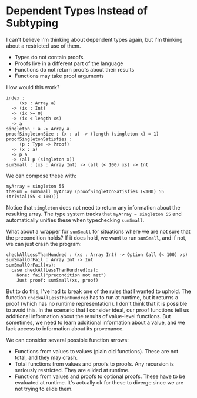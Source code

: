 # Dependent Types Instead of Subtyping

I can't believe I'm thinking about dependent types again, but I'm thinking
about a restricted use of them.

* Types do not contain proofs
* Proofs live in a different part of the language
* Functions do not return proofs about their results
* Functions may take proof arguments

How would this work?

    index :
         (xs : Array a)
      -> (ix : Int)
      -> (ix >= 0)
      -> (ix < length xs)
      -> a
    singleton : a -> Array a
    proofSingletonSize : (x : a) -> (length (singleton x) = 1)
    proofSingletonSatisfies :
         (p : Type -> Proof)
      -> (x : a)
      -> p a
      -> (all p (singleton x))
    sumSmall : (xs : Array Int) -> (all (< 100) xs) -> Int

We can compose these with:

    myArray = singleton 55
    theSum = sumSmall myArray (proofSingletonSatisfies (<100) 55 (trivial(55 < 100)))

Notice that `singleton` does not need to return any information about
the resulting array. The type system tracks that `myArray ~ singleton 55`
and automatically unifies these when typechecking `sumSmall`.

What about a wrapper for `sumSmall` for situations where we are not sure
that the precondition holds? If it does hold, we want to run `sumSmall`,
and if not, we can just crash the program:

    checkAllLessThanHundred : (xs : Array Int) -> Option (all (< 100) xs)
    sumSmallOrFail : Array Int -> Int
    sumSmallOrFail(xs):
      case checkAllLessThanHundred(xs):
        None: fail("precondition not met")
        Just proof: sumSmall(xs, proof)

But to do this, I've had to break one of the rules that I wanted to uphold.
The function `checkAllLessThanHundred` has to run at runtime, but it returns
a proof (which has no runtime representation). I don't think that it is
possible to avoid this. In the scenario that I consider ideal, our proof
functions tell us additional information about the results of value-level
functions. But sometimes, we need to learn additional information about
a value, and we lack access to information about its provenance.

We can consider several possible function arrows:

* Functions from values to values (plain old functions). These are not total,
  and they may crash.
* Total functions from values and proofs to proofs. Any
  recursion is seriously restricted. They are elided at runtime.
* Functions from values and proofs to optional proofs. These have to be
  evaluated at runtime. It's actually ok for these to diverge since we
  are not trying to elide them.
